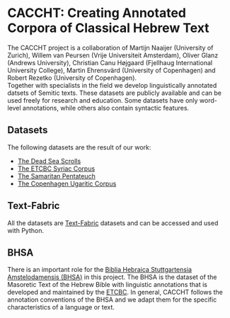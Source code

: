 # CACCHT: Creating Annotated Corpora of Classical Hebrew Text

The CACCHT project is a collaboration of Martijn Naaijer (University of Zurich), Willem van Peursen (Vrije Universiteit Amsterdam), Oliver Glanz (Andrews University), Christian Canu Højgaard (Fjellhaug International University College), Martin Ehrensvärd (University of Copenhagen) and Robert Rezetko (University of Copenhagen).  
Together with specialists in the field we develop linguistically annotated datsets of Semitic texts. These datasets are publicly available and can be used freely for research and education. Some datasets have only word-level annotations, while others also contain syntactic features.

## Datasets
The following datasets are the result of our work:

- [The Dead Sea Scrolls](https://github.com/etcbc/dss)
- [The ETCBC Syriac Corpus](https://github.com/etcbc/syriac)
- [The Samaritan Pentateuch](https://github.com/DT-UCPH/sp)
- [The Copenhagen Ugaritic Corpus](https://github.com/dt-ucph/cuc)

## Text-Fabric
All the datasets are [Text-Fabric](https://annotation.github.io/text-fabric/tf/) datasets and can be accessed and used with Python.

## BHSA
There is an important role for the [Biblia Hebraica Stuttgartensia Amstelodamensis (BHSA)](https://etcbc.github.io/bhsa) in this project. The BHSA is the dataset of the Masoretic Text of the Hebrew Bible with linguistic annotations that is developed and maintained by the [ETCBC](https://etcbc.nl). In general, CACCHT follows the annotation conventions of the BHSA and we adapt them for the specific characteristics of a language or text.






